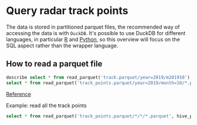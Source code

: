 # Query radar track points
The data is stored in partitioned parquet files, the recommended way of accessing the data is with `DuckDB`.
It's possible to use DuckDB for different languages, in particular [R](https://duckdb.org/docs/api/r.html) and [Python](https://duckdb.org/docs/api/python/overview), so this overview will focus on the SQL aspect rather than the wrapper language.

## How to read a parquet file

```sql
describe select * from read_parquet('track.parquet/year=2019/m201910');
select * from read_parquet('track_points.parquet/year=2019/month=10/*.parquet');
```

[Reference](https://duckdb.org/docs/guides/file_formats/parquet_import)


Example: read all the track points
```sql
select * from read_parquet('track_points.parquet/*/*/*.parquet', hive_partitioning = true) where "month" = 10;
```
